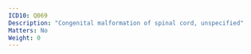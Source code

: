 ```yaml
---
ICD10: Q069
Description: "Congenital malformation of spinal cord, unspecified"
Matters: No
Weight: 0
---
```

